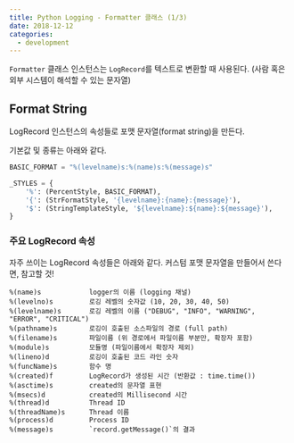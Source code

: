 ```yaml
---
title: Python Logging - Formatter 클래스 (1/3)
date: 2018-12-12
categories:
  - development
---
```


`Formatter` 클래스 인스턴스는 `LogRecord`를 텍스트로 변환할 때 사용된다. (사람 혹은 외부 시스템이 해석할 수 있는 문자열)

## Format String

LogRecord 인스턴스의 속성들로 포맷 문자열(format string)을 만든다. 

기본값 및 종류는 아래와 같다.

```python
BASIC_FORMAT = "%(levelname)s:%(name)s:%(message)s"

_STYLES = {
    '%': (PercentStyle, BASIC_FORMAT),
    '{': (StrFormatStyle, '{levelname}:{name}:{message}'),
    '$': (StringTemplateStyle, '${levelname}:${name}:${message}'),
}
```

### 주요 LogRecord 속성

자주 쓰이는 LogRecord 속성들은 아래와 같다. 커스텀 포맷 문자열을 만들어서 쓴다면, 참고할 것!

```
%(name)s            logger의 이름 (logging 채널)
%(levelno)s         로깅 레벨의 숫자값 (10, 20, 30, 40, 50)
%(levelname)s       로깅 레벨의 이름 ("DEBUG", "INFO", "WARNING", "ERROR", "CRITICAL")
%(pathname)s        로깅이 호출된 소스파일의 경로 (full path)
%(filename)s        파일이름 (위 경로에서 파일이름 부분만, 확장자 포함)
%(module)s          모듈명 (파일이름에서 확장자 제외)
%(lineno)d          로깅이 호출된 코드 라인 숫자
%(funcName)s        함수 명
%(created)f         LogRecord가 생성된 시간 (반환값 : time.time())
%(asctime)s         created의 문자열 표현
%(msecs)d           created의 Millisecond 시간
%(thread)d          Thread ID
%(threadName)s      Thread 이름
%(process)d         Process ID
%(message)s         `record.getMessage()`의 결과
```
